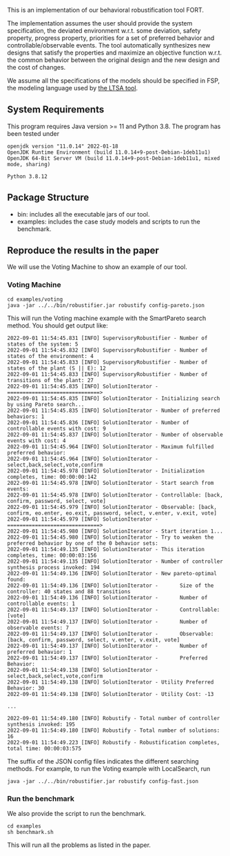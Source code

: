 This is an implementation of our behavioral robustification tool FORT.

The implementation assumes the user should provide the system specification, the deviated environment w.r.t. some deviation, safety property, progress property, priorities for a set of preferred behavior and controllable/observable events. The tool automatically synthesizes new designs that satisfy the properties and maximize an objective function w.r.t. the common behavior between the original design and the new design and the cost of changes.

We assume all the specifications of the models should be specified in FSP, the modeling language used by [the LTSA tool](https://www.doc.ic.ac.uk/ltsa/).

## System Requirements
This program requires Java version >= 11 and Python 3.8. The program has been tested under
```
openjdk version "11.0.14" 2022-01-18
OpenJDK Runtime Environment (build 11.0.14+9-post-Debian-1deb11u1)
OpenJDK 64-Bit Server VM (build 11.0.14+9-post-Debian-1deb11u1, mixed mode, sharing)

Python 3.8.12
```

## Package Structure
- bin: includes all the executable jars of our tool.
- examples: includes the case study models and scripts to run the benchmark.

## Reproduce the results in the paper
We will use the Voting Machine to show an example of our tool.
### Voting Machine
```
cd examples/voting
java -jar ../../bin/robustifier.jar robustify config-pareto.json
```
This will run the Voting machine example with the SmartPareto search method. You should get output like:
```
2022-09-01 11:54:45.831 [INFO] SupervisoryRobustifier - Number of states of the system: 5
2022-09-01 11:54:45.832 [INFO] SupervisoryRobustifier - Number of states of the environment: 4
2022-09-01 11:54:45.833 [INFO] SupervisoryRobustifier - Number of states of the plant (S || E): 12
2022-09-01 11:54:45.833 [INFO] SupervisoryRobustifier - Number of transitions of the plant: 27
2022-09-01 11:54:45.835 [INFO] SolutionIterator - ==============================>
2022-09-01 11:54:45.835 [INFO] SolutionIterator - Initializing search by using Pareto search...
2022-09-01 11:54:45.835 [INFO] SolutionIterator - Number of preferred behaviors: 1
2022-09-01 11:54:45.836 [INFO] SolutionIterator - Number of controllable events with cost: 9
2022-09-01 11:54:45.837 [INFO] SolutionIterator - Number of observable events with cost: 4
2022-09-01 11:54:45.964 [INFO] SolutionIterator - Maximum fulfilled preferred behavior:
2022-09-01 11:54:45.964 [INFO] SolutionIterator -       select,back,select,vote,confirm
2022-09-01 11:54:45.978 [INFO] SolutionIterator - Initialization completes, time: 00:00:00:142
2022-09-01 11:54:45.978 [INFO] SolutionIterator - Start search from events:
2022-09-01 11:54:45.978 [INFO] SolutionIterator - Controllable: [back, confirm, password, select, vote]
2022-09-01 11:54:45.979 [INFO] SolutionIterator - Observable: [back, confirm, eo.enter, eo.exit, password, select, v.enter, v.exit, vote]
2022-09-01 11:54:45.979 [INFO] SolutionIterator - ==============================>
2022-09-01 11:54:45.980 [INFO] SolutionIterator - Start iteration 1...
2022-09-01 11:54:45.980 [INFO] SolutionIterator - Try to weaken the preferred behavior by one of the 0 behavior sets:
2022-09-01 11:54:49.135 [INFO] SolutionIterator - This iteration completes, time: 00:00:03:156
2022-09-01 11:54:49.135 [INFO] SolutionIterator - Number of controller synthesis process invoked: 194
2022-09-01 11:54:49.136 [INFO] SolutionIterator - New pareto-optimal found:
2022-09-01 11:54:49.136 [INFO] SolutionIterator -       Size of the controller: 40 states and 88 transitions
2022-09-01 11:54:49.136 [INFO] SolutionIterator -       Number of controllable events: 1
2022-09-01 11:54:49.137 [INFO] SolutionIterator -       Controllable: [vote]
2022-09-01 11:54:49.137 [INFO] SolutionIterator -       Number of observable events: 7
2022-09-01 11:54:49.137 [INFO] SolutionIterator -       Observable: [back, confirm, password, select, v.enter, v.exit, vote]
2022-09-01 11:54:49.137 [INFO] SolutionIterator -       Number of preferred behavior: 1
2022-09-01 11:54:49.137 [INFO] SolutionIterator -       Preferred Behavior:
2022-09-01 11:54:49.138 [INFO] SolutionIterator -               select,back,select,vote,confirm
2022-09-01 11:54:49.138 [INFO] SolutionIterator - Utility Preferred Behavior: 30
2022-09-01 11:54:49.138 [INFO] SolutionIterator - Utility Cost: -13

...

2022-09-01 11:54:49.180 [INFO] Robustify - Total number of controller synthesis invoked: 195
2022-09-01 11:54:49.180 [INFO] Robustify - Total number of solutions: 16
2022-09-01 11:54:49.223 [INFO] Robustify - Robustification completes, total time: 00:00:03:575
```

The suffix of the JSON config files indicates the different searching methods. For example, to run the Voting example with LocalSearch, run
```
java -jar ../../bin/robustifier.jar robustify config-fast.json
```

### Run the benchmark
We also provide the script to run the benchmark.
```
cd examples
sh benchmark.sh
```
This will run all the problems as listed in the paper.
